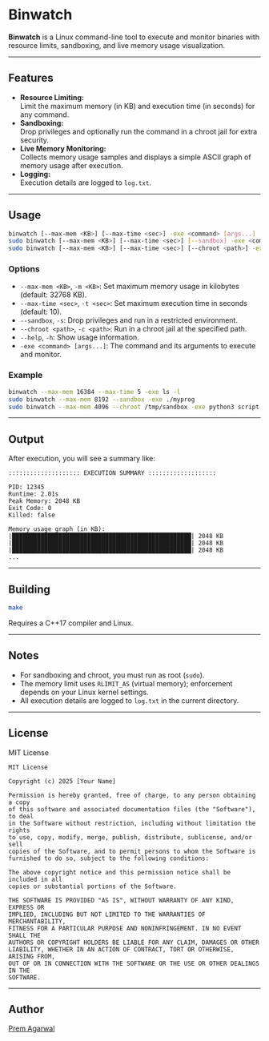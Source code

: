 # Binwatch

**Binwatch** is a Linux command-line tool to execute and monitor binaries with resource limits, sandboxing, and live memory usage visualization.

---

## Features

- **Resource Limiting:**  
  Limit the maximum memory (in KB) and execution time (in seconds) for any command.
- **Sandboxing:**  
  Drop privileges and optionally run the command in a chroot jail for extra security.
- **Live Memory Monitoring:**  
  Collects memory usage samples and displays a simple ASCII graph of memory usage after execution.
- **Logging:**  
  Execution details are logged to `log.txt`.

---

## Usage

```sh
binwatch [--max-mem <KB>] [--max-time <sec>] -exe <command> [args...]
sudo binwatch [--max-mem <KB>] [--max-time <sec>] [--sandbox] -exe <command> [args...]
sudo binwatch [--max-mem <KB>] [--max-time <sec>] [--chroot <path>] -exe <command> [args...]
```

### Options

- `--max-mem <KB>`, `-m <KB>`: Set maximum memory usage in kilobytes (default: 32768 KB).
- `--max-time <sec>`, `-t <sec>`: Set maximum execution time in seconds (default: 10).
- `--sandbox`, `-s`: Drop privileges and run in a restricted environment.
- `--chroot <path>`, `-c <path>`: Run in a chroot jail at the specified path.
- `--help`, `-h`: Show usage information.
- `-exe <command> [args...]`: The command and its arguments to execute and monitor.

### Example

```sh
binwatch --max-mem 16384 --max-time 5 -exe ls -l
sudo binwatch --max-mem 8192 --sandbox -exe ./myprog
sudo binwatch --max-mem 4096 --chroot /tmp/sandbox -exe python3 script.py
```

---

## Output

After execution, you will see a summary like:

```
:::::::::::::::::::: EXECUTION SUMMARY :::::::::::::::::::

PID: 12345
Runtime: 2.01s
Peak Memory: 2048 KB
Exit Code: 0
Killed: false

Memory usage graph (in KB):
|██████████████████████████████████████████████████| 2048 KB
|██████████████████████████████████████████████████| 2048 KB
|██████████████████████████████████████████████████| 2048 KB
...
```

---

## Building

```sh
make
```

Requires a C++17 compiler and Linux.

---

## Notes

- For sandboxing and chroot, you must run as root (`sudo`).
- The memory limit uses `RLIMIT_AS` (virtual memory); enforcement depends on your Linux kernel settings.
- All execution details are logged to `log.txt` in the current directory.

---

## License

MIT License

```
MIT License

Copyright (c) 2025 [Your Name]

Permission is hereby granted, free of charge, to any person obtaining a copy
of this software and associated documentation files (the "Software"), to deal
in the Software without restriction, including without limitation the rights
to use, copy, modify, merge, publish, distribute, sublicense, and/or sell
copies of the Software, and to permit persons to whom the Software is
furnished to do so, subject to the following conditions:

The above copyright notice and this permission notice shall be included in all
copies or substantial portions of the Software.

THE SOFTWARE IS PROVIDED "AS IS", WITHOUT WARRANTY OF ANY KIND, EXPRESS OR
IMPLIED, INCLUDING BUT NOT LIMITED TO THE WARRANTIES OF MERCHANTABILITY,
FITNESS FOR A PARTICULAR PURPOSE AND NONINFRINGEMENT. IN NO EVENT SHALL THE
AUTHORS OR COPYRIGHT HOLDERS BE LIABLE FOR ANY CLAIM, DAMAGES OR OTHER
LIABILITY, WHETHER IN AN ACTION OF CONTRACT, TORT OR OTHERWISE, ARISING FROM,
OUT OF OR IN CONNECTION WITH THE SOFTWARE OR THE USE OR OTHER DEALINGS IN THE
SOFTWARE.
```

---

## Author

[Prem Agarwal](https://github.com/premagarwals)
